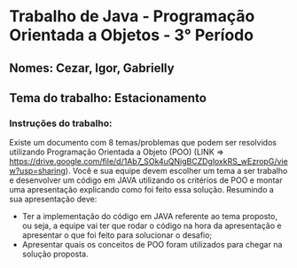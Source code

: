 # Trabalho de Java - Programação Orientada a Objetos - 3° Período

## Nomes: Cezar, Igor, Gabrielly

## Tema do trabalho: Estacionamento

### Instruções do trabalho:

Existe um documento com 8 temas/problemas que podem ser resolvidos utilizando Programação Orientada a Objeto (POO) (LINK => https://drive.google.com/file/d/1Ab7_SOk4uQNigBCZDgloxkRS_wEzropG/view?usp=sharing). Você e sua equipe devem escolher um tema a ser trabalho e desenvolver um código em JAVA utilizando os critérios de POO e montar uma apresentação explicando como foi feito essa solução. Resumindo a sua apresentação deve:
- Ter a implementação do código em JAVA referente ao tema proposto, ou seja, a
equipe vai ter que rodar o código na hora da apresentação e apresentar o que foi
feito para solucionar o desafio;
- Apresentar quais os conceitos de POO foram utilizados para chegar na solução
proposta.
